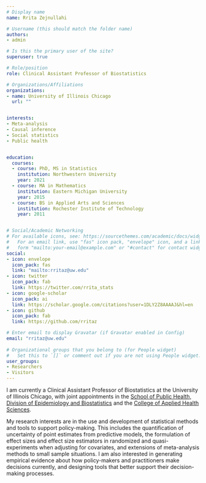 ```yaml
---
# Display name
name: Rrita Zejnullahi

# Username (this should match the folder name)
authors:
- admin

# Is this the primary user of the site?
superuser: true

# Role/position
role: Clinical Assistant Professor of Biostatistics

# Organizations/Affiliations
organizations:
- name: University of Illinois Chicago
  url: ""


interests:
- Meta-analysis
- Causal inference
- Social statistics
- Public health


education:
  courses:
  - course: PhD, MS in Statistics
    institution: Northwestern University
    year: 2021 
  - course: MA in Mathematics
    institution: Eastern Michigan University
    year: 2015 
  - course: BS in Applied Arts and Sciences
    institution: Rochester Institute of Technology
    year: 2011


# Social/Academic Networking
# For available icons, see: https://sourcethemes.com/academic/docs/widgets/#icons
#   For an email link, use "fas" icon pack, "envelope" icon, and a link in the
#   form "mailto:your-email@example.com" or "#contact" for contact widget.
social:
- icon: envelope
  icon_pack: fas
  link: "mailto:rritaz@uw.edu" 
- icon: twitter
  icon_pack: fab
  link: https://twitter.com/rrita_stats
- icon: google-scholar
  icon_pack: ai
  link: https://scholar.google.com/citations?user=1DLY2Z8AAAAJ&hl=en
- icon: github
  icon_pack: fab
  link: https://github.com/rritaz

# Enter email to display Gravatar (if Gravatar enabled in Config)
email: "rritaz@uw.edu"
  
# Organizational groups that you belong to (for People widget)
#   Set this to `[]` or comment out if you are not using People widget.  
user_groups:
- Researchers
- Visitors
---
```


I am currently a Clinical Assistant Professor of Biostatistics at the University of Illinois Chicago, with joint appointments in the [School of Public Health, Division of Epidemiology and Biostatistics](https://publichealth.uic.edu/) and the [College of Applied Health Sciences](https://ahs.uic.edu/). 

My research interests are in the use and development of statistical methods and tools to support policy-making. This includes the quantification of uncertainty of point estimates from predictive models, the formulation of effect sizes and effect size estimators in randomized and quasi-experiments when adjusting for covariates, and extensions of meta-analysis methods to small sample situations. I am also interested in generating empirical evidence about how policy-makers and practitioners make decisions currently, and designing tools that better support their decision-making processes. 





